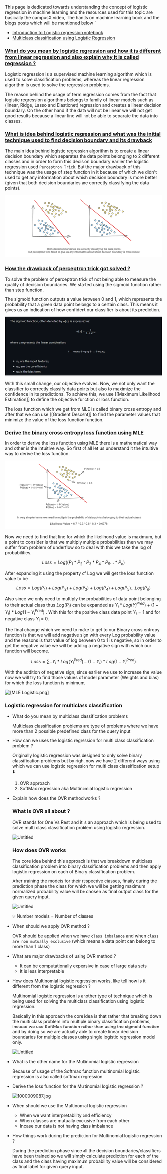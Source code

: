 This page is dedicated towards understanding the concept of logistic regression in machine learning and the resources used for this topic are basically the campusX video, The hands on machine learning book and the blogs posts which will be mentioned below `

- [Introduction to Logistic regression notebook](https://drive.google.com/file/d/1L2AY78TgqOlf7rlsRDZhQABAThqsRQRz/view)
- [Multiclass classification using Logistic Regression](https://drive.google.com/file/d/1neEFkUXbXx5RktYKoPe2qW8CV460G_rX/view)

### [What do you mean by logistic regression and how it is different from linear regression and also explain why it is called regression ? ](#)

Logistic regression is a supervised machine learning algorithm which is used to solve classification problems, whereas the linear regression algorithm is used to solve the regression problems. 

The reason behind the usage of term regression comes from the fact that logistic regression algorithms belongs to family of linear models such as (linear, Ridge, Lasso and Elasticnet) regression and creates a linear decision boundary. On the other hand if the data will not be linear we will not get good results because a linear line will not be able to separate the data into classes.

### [What is idea behind logistic regression and what was the initial technique used to find decision boundary and its drawback](#)

The main idea behind logistic regression algorithm is to create a linear decision boundary which separates the data points belonging to 2 different classes and in order to form this decision boundary earlier the logistic regression used `Perceptron Trick`. But the major drawback of this technique was the usage of step function in it because of which we didn't used to get any information about which decision boundary is more better (given that both decision boundaries are correctly classifying the data points).

![[Perceptron Trick drawback.png]](https://github.com/yuvraaj2002/AI-Notes/blob/master/Machine%20Learning/Images/Perceptron%20Trick%20drawback.png)

### [How the drawback of perceptron trick got solved ?](#)

To solve the problem of perceptron trick of not being able to measure the quality of decision boundaries. We started using the sigmoid function rather than step function. 

The sigmoid function outputs a value between 0 and 1, which represents the probability that a given data point belongs to a certain class. This means it gives us an indication of how confident our classifier is about its prediction.

![[Logistic Regression sigmoid.png]](https://github.com/yuvraaj2002/AI-Notes/blob/master/Machine%20Learning/Images/Logistic%20Regression%20sigmoid.png)

With this small change, our objective evolves. Now, we not only want the classifier to correctly classify data points but also to maximize the confidence in its predictions. To achieve this, we use [[Maximum Likelihood Estimation]] to define the objective function or loss function. 

The loss function which we get from MLE is called binary cross entropy and after that we can use [[Gradient Descent]] to find the parameter values that minimize the value of the loss function function.

### [Derive the binary cross entropy loss function using MLE](#)

In order to derive the loss function using MLE there is a mathematical way and other is the intuitive way. So first of all let us understand it the intuitive way to derive the loss function.

![[Intuitive_MLE.png]](https://github.com/yuvraaj2002/AI-Notes/blob/master/Machine%20Learning/Images/Intuitive_MLE.png)

Now we need to find that line for which the likelihood value is maximum, but a point to consider is that we multiply multiple probabilities then we may suffer from problem of underflow so to deal with this we take the log of probabilities.

$$Loss = Log((P_1*P_2*P_3*P_4*P_5...*P_n)$$

After expanding it using the property of Log we will get the loss function value to be 

$$Loss = Log(P_1)+Log(P_2) + Log(P_3) + Log(P_4) + Log(P_5)...Log(P_n)$$

Also since we only need to multiply the probabilities of data point belonging to their actual class thus $Log(P_i)$ can be expanded as $Y_i*Log(Y^{Pred}_i) + (1-Y_i)*Log(1-Y^{Pred}_i)$ . With this for the positive class data point $Y_i = 1$ and for negative class $Y_i$ = 0.

The final change which we need to make to get to our Binary cross entropy function is that we will add negative sign with every Log probability value and the reasons is that value of log between 0 to 1 is negative, so in order to get the negative value we will be adding a negative sign with which our function will become.

$$Loss =  ∑ -Y_i*Log(Y^{Pred}_i) - (1-Y_i)*Log(1-Y^{Pred}_i)$$

With the addition of negative sign, since earlier we use to increase the value now we will try to find those values of model parameter (Weights and bias) for which the loss function is minimum.

![[MLE Logistic.png]](https://github.com/yuvraaj2002/AI-Notes/blob/master/Machine%20Learning/Images/MLE%20Logistic.png)



### Logistic regression for multiclass classification

- What do you mean by multiclass classification problems
    
    Multiclass classification problems are type of problems where we have more than 2 possible predefined class for the query input

- How can we uses the logistic regression for multi class classification problem ?
    
    Originally logistic regression was designed to only solve binary classification problems but by right now we have 2 different ways using which we can use logistic regression for multi class classification setup ⬇️
    
    1. OVR approach
    2. SoftMax regression aka Multinomial logistic regression
- Explain how does the OVR method works ?
    
    ### What is OVR all about ?
    
    OVR stands for One Vs Rest and it is an approach which is being used to solve multi class classification problem using logistic regression.
    
    ![Untitled](https://prod-files-secure.s3.us-west-2.amazonaws.com/f18c412d-2627-4e64-9abf-1bc83d728162/e977d8de-48f7-4499-bb38-4a705cdfa233/Untitled.png)
    
    ### How does OVR works
    
    The core idea behind this approach is that we breakdown multiclass classification problem into binary classification problems and then apply logistic regression on each of Binary classification problem.
    
    After training the models for their respective classes, finally during the prediction phase the class for which we will be getting maximum normalized probability value will be chosen as final output class for the given query input.
    
    ![Untitled](https://prod-files-secure.s3.us-west-2.amazonaws.com/f18c412d-2627-4e64-9abf-1bc83d728162/ef681e1c-c7a4-42a4-a013-c1ed6b8667bc/Untitled.png)
    
    <aside> 💡 Number models = Number of classes
    
    </aside>

- When should we apply OVR method ?
    
    OVR should be applied when we have `class imbalance` and when `class are non mutually exclusive` (which means a data point can belong to more than 1 class)

- What are major drawbacks of using OVR method ?
    
    - It can be computationally expensive in case of large data sets
    - It is less interpretable

- How does Multinomial logistic regression works, like tell how is it different from the logistic regression ?
    
    Multinomial logistic regression is another type of technique which is being used for solving the multiclass classification using logistic regression.
    
    Basically in this approach the core idea is that rather that breaking down the multi class problem into multiple binary classification problems, instead we use SoftMax function rather than using the sigmoid function and by doing so we are actually able to create linear decision boundaries for multiple classes using single logistic regression model only.
    
    ![Untitled](https://prod-files-secure.s3.us-west-2.amazonaws.com/f18c412d-2627-4e64-9abf-1bc83d728162/b47e7be9-b3db-405a-809e-cb4d1dae38ed/Untitled.png)

- What is the other name for the Multinomial logistic regression
    
    Because of usage of the Softmax function multinomial logistic regression is also called softmax regression
    
- Derive the loss function for the Multinomial logistic regression ?
    
    ![1000009087.jpg](https://prod-files-secure.s3.us-west-2.amazonaws.com/f18c412d-2627-4e64-9abf-1bc83d728162/7d5dfbac-696d-4580-b8a2-44e3757b255e/1000009087.jpg)
    
- When should we use the Multinomial logistic regression
    
    - When we want interpretability and efficiency
    - When classes are mutually exclusive from each other
    - Incase our data is not having class imbalance
- How things work during the prediction for Multinomial logistic regression ?
    
    During the prediction phase since all the decision boundaries/classifiers have been trained so we will simply calculate prediction for each of the class and the class having maximum probability value will be considered as final label for given query input.
